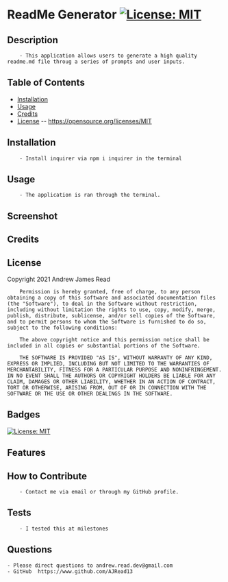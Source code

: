 # ReadMe Generator [![License: MIT](https://img.shields.io/badge/License-MIT-yellow.svg)](https://opensource.org/licenses/MIT)

## Description
        - This application allows users to generate a high quality readme.md file throug a series of prompts and user inputs.
## Table of Contents
- [Installation](#installation)
- [Usage](#usage)
- [Credits](#credits)
- [License](#license) -- https://opensource.org/licenses/MIT

## Installation
        - Install inquirer via npm i inquirer in the terminal
## Usage
        - The application is ran through the terminal.
## Screenshot

## Credits

## License
  Copyright 2021 Andrew James Read

        Permission is hereby granted, free of charge, to any person obtaining a copy of this software and associated documentation files (the "Software"), to deal in the Software without restriction, including without limitation the rights to use, copy, modify, merge, publish, distribute, sublicense, and/or sell copies of the Software, and to permit persons to whom the Software is furnished to do so, subject to the following conditions:
        
        The above copyright notice and this permission notice shall be included in all copies or substantial portions of the Software.
        
        THE SOFTWARE IS PROVIDED "AS IS", WITHOUT WARRANTY OF ANY KIND, EXPRESS OR IMPLIED, INCLUDING BUT NOT LIMITED TO THE WARRANTIES OF MERCHANTABILITY, FITNESS FOR A PARTICULAR PURPOSE AND NONINFRINGEMENT. IN NO EVENT SHALL THE AUTHORS OR COPYRIGHT HOLDERS BE LIABLE FOR ANY CLAIM, DAMAGES OR OTHER LIABILITY, WHETHER IN AN ACTION OF CONTRACT, TORT OR OTHERWISE, ARISING FROM, OUT OF OR IN CONNECTION WITH THE SOFTWARE OR THE USE OR OTHER DEALINGS IN THE SOFTWARE.
## Badges
 [![License: MIT](https://img.shields.io/badge/License-MIT-yellow.svg)](https://opensource.org/licenses/MIT)
## Features

## How to Contribute
        - Contact me via email or through my GitHub profile.
## Tests
        - I tested this at milestones
## Questions
    - Please direct questions to andrew.read.dev@gmail.com    
    - GitHub  https://www.github.com/AJRead13 